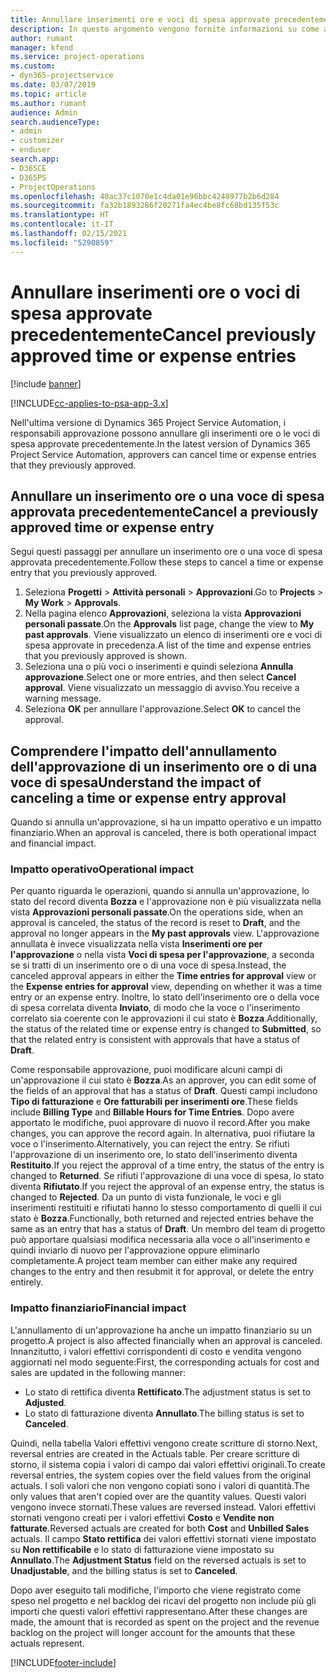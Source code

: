 ```yaml
---
title: Annullare inserimenti ore e voci di spesa approvate precedentemente
description: In questo argomento vengono fornite informazioni su come annullare una transazione di tempo e spesa di progetto approvata.
author: rumant
manager: kfend
ms.service: project-operations
ms.custom:
- dyn365-projectservice
ms.date: 03/07/2019
ms.topic: article
ms.author: rumant
audience: Admin
search.audienceType:
- admin
- customizer
- enduser
search.app:
- D365CE
- D365PS
- ProjectOperations
ms.openlocfilehash: 40ac37c1070e1c4da01e96bbc4248977b2b6d284
ms.sourcegitcommit: fa32b1893286f20271fa4ec4be8fc68bd135f53c
ms.translationtype: HT
ms.contentlocale: it-IT
ms.lasthandoff: 02/15/2021
ms.locfileid: "5290859"
---
```

# <a name="cancel-previously-approved-time-or-expense-entries"></a><span data-ttu-id="d842f-103">Annullare inserimenti ore o voci di spesa approvate precedentemente</span><span class="sxs-lookup"><span data-stu-id="d842f-103">Cancel previously approved time or expense entries</span></span>

[!include [banner](../includes/psa-now-project-operations.md)]

[!INCLUDE[cc-applies-to-psa-app-3.x](../includes/cc-applies-to-psa-app-3x.md)]

<span data-ttu-id="d842f-104">Nell'ultima versione di Dynamics 365 Project Service Automation, i responsabili approvazione possono annullare gli inserimenti ore o le voci di spesa approvate precedentemente.</span><span class="sxs-lookup"><span data-stu-id="d842f-104">In the latest version of Dynamics 365 Project Service Automation, approvers can cancel time or expense entries that they previously approved.</span></span>

## <a name="cancel-a-previously-approved-time-or-expense-entry"></a><span data-ttu-id="d842f-105">Annullare un inserimento ore o una voce di spesa approvata precedentemente</span><span class="sxs-lookup"><span data-stu-id="d842f-105">Cancel a previously approved time or expense entry</span></span>

<span data-ttu-id="d842f-106">Segui questi passaggi per annullare un inserimento ore o una voce di spesa approvata precedentemente.</span><span class="sxs-lookup"><span data-stu-id="d842f-106">Follow these steps to cancel a time or expense entry that you previously approved.</span></span>

1. <span data-ttu-id="d842f-107">Seleziona **Progetti** \> **Attività personali** \> **Approvazioni**.</span><span class="sxs-lookup"><span data-stu-id="d842f-107">Go to **Projects** \> **My Work** \> **Approvals**.</span></span>
2. <span data-ttu-id="d842f-108">Nella pagina elenco **Approvazioni**, seleziona la vista **Approvazioni personali passate**.</span><span class="sxs-lookup"><span data-stu-id="d842f-108">On the **Approvals** list page, change the view to **My past approvals**.</span></span> <span data-ttu-id="d842f-109">Viene visualizzato un elenco di inserimenti ore e voci di spesa approvate in precedenza.</span><span class="sxs-lookup"><span data-stu-id="d842f-109">A list of the time and expense entries that you previously approved is shown.</span></span>
3. <span data-ttu-id="d842f-110">Seleziona una o più voci o inserimenti e quindi seleziona **Annulla approvazione**.</span><span class="sxs-lookup"><span data-stu-id="d842f-110">Select one or more entries, and then select **Cancel approval**.</span></span> <span data-ttu-id="d842f-111">Viene visualizzato un messaggio di avviso.</span><span class="sxs-lookup"><span data-stu-id="d842f-111">You receive a warning message.</span></span>
4. <span data-ttu-id="d842f-112">Seleziona **OK** per annullare l'approvazione.</span><span class="sxs-lookup"><span data-stu-id="d842f-112">Select **OK** to cancel the approval.</span></span>

## <a name="understand-the-impact-of-canceling-a-time-or-expense-entry-approval"></a><span data-ttu-id="d842f-113">Comprendere l'impatto dell'annullamento dell'approvazione di un inserimento ore o di una voce di spesa</span><span class="sxs-lookup"><span data-stu-id="d842f-113">Understand the impact of canceling a time or expense entry approval</span></span>

<span data-ttu-id="d842f-114">Quando si annulla un'approvazione, si ha un impatto operativo e un impatto finanziario.</span><span class="sxs-lookup"><span data-stu-id="d842f-114">When an approval is canceled, there is both operational impact and financial impact.</span></span>

### <a name="operational-impact"></a><span data-ttu-id="d842f-115">Impatto operativo</span><span class="sxs-lookup"><span data-stu-id="d842f-115">Operational impact</span></span>

<span data-ttu-id="d842f-116">Per quanto riguarda le operazioni, quando si annulla un'approvazione, lo stato del record diventa **Bozza** e l'approvazione non è più visualizzata nella vista **Approvazioni personali passate**.</span><span class="sxs-lookup"><span data-stu-id="d842f-116">On the operations side, when an approval is canceled, the status of the record is reset to **Draft**, and the approval no longer appears in the **My past approvals** view.</span></span> <span data-ttu-id="d842f-117">L'approvazione annullata è invece visualizzata nella vista **Inserimenti ore per l'approvazione** o nella vista **Voci di spesa per l'approvazione**, a seconda se si tratti di un inserimento ore o di una voce di spesa.</span><span class="sxs-lookup"><span data-stu-id="d842f-117">Instead, the canceled approval appears in either the **Time entries for approval** view or the **Expense entries for approval** view, depending on whether it was a time entry or an expense entry.</span></span> <span data-ttu-id="d842f-118">Inoltre, lo stato dell'inserimento ore o della voce di spesa correlata diventa **Inviato**, di modo che la voce o l'inserimento correlato sia coerente con le approvazioni il cui stato è **Bozza**.</span><span class="sxs-lookup"><span data-stu-id="d842f-118">Additionally, the status of the related time or expense entry is changed to **Submitted**, so that the related entry is consistent with approvals that have a status of **Draft**.</span></span>

<span data-ttu-id="d842f-119">Come responsabile approvazione, puoi modificare alcuni campi di un'approvazione il cui stato è **Bozza**.</span><span class="sxs-lookup"><span data-stu-id="d842f-119">As an approver, you can edit some of the fields of an approval that has a status of **Draft**.</span></span> <span data-ttu-id="d842f-120">Questi campi includono **Tipo di fatturazione** e **Ore fatturabili per inserimenti ore**.</span><span class="sxs-lookup"><span data-stu-id="d842f-120">These fields include **Billing Type** and **Billable Hours for Time Entries**.</span></span> <span data-ttu-id="d842f-121">Dopo avere apportato le modifiche, puoi approvare di nuovo il record.</span><span class="sxs-lookup"><span data-stu-id="d842f-121">After you make changes, you can approve the record again.</span></span> <span data-ttu-id="d842f-122">In alternativa, puoi rifiutare la voce o l'inserimento.</span><span class="sxs-lookup"><span data-stu-id="d842f-122">Alternatively, you can reject the entry.</span></span> <span data-ttu-id="d842f-123">Se rifiuti l'approvazione di un inserimento ore, lo stato dell'inserimento diventa **Restituito**.</span><span class="sxs-lookup"><span data-stu-id="d842f-123">If you reject the approval of a time entry, the status of the entry is changed to **Returned**.</span></span> <span data-ttu-id="d842f-124">Se rifiuti l'approvazione di una voce di spesa, lo stato diventa **Rifiutato**.</span><span class="sxs-lookup"><span data-stu-id="d842f-124">If you reject the approval of an expense entry, the status is changed to **Rejected**.</span></span> <span data-ttu-id="d842f-125">Da un punto di vista funzionale, le voci e gli inserimenti restituiti e rifiutati hanno lo stesso comportamento di quelli il cui stato è **Bozza**.</span><span class="sxs-lookup"><span data-stu-id="d842f-125">Functionally, both returned and rejected entries behave the same as an entry that has a status of **Draft**.</span></span> <span data-ttu-id="d842f-126">Un membro del team di progetto può apportare qualsiasi modifica necessaria alla voce o all'inserimento e quindi inviarlo di nuovo per l'approvazione oppure eliminarlo completamente.</span><span class="sxs-lookup"><span data-stu-id="d842f-126">A project team member can either make any required changes to the entry and then resubmit it for approval, or delete the entry entirely.</span></span>

### <a name="financial-impact"></a><span data-ttu-id="d842f-127">Impatto finanziario</span><span class="sxs-lookup"><span data-stu-id="d842f-127">Financial impact</span></span>

<span data-ttu-id="d842f-128">L'annullamento di un'approvazione ha anche un impatto finanziario su un progetto.</span><span class="sxs-lookup"><span data-stu-id="d842f-128">A project is also affected financially when an approval is canceled.</span></span> <span data-ttu-id="d842f-129">Innanzitutto, i valori effettivi corrispondenti di costo e vendita vengono aggiornati nel modo seguente:</span><span class="sxs-lookup"><span data-stu-id="d842f-129">First, the corresponding actuals for cost and sales are updated in the following manner:</span></span>

- <span data-ttu-id="d842f-130">Lo stato di rettifica diventa **Rettificato**.</span><span class="sxs-lookup"><span data-stu-id="d842f-130">The adjustment status is set to **Adjusted**.</span></span>
- <span data-ttu-id="d842f-131">Lo stato di fatturazione diventa **Annullato**.</span><span class="sxs-lookup"><span data-stu-id="d842f-131">The billing status is set to **Canceled**.</span></span>

<span data-ttu-id="d842f-132">Quindi, nella tabella Valori effettivi vengono create scritture di storno.</span><span class="sxs-lookup"><span data-stu-id="d842f-132">Next, reversal entries are created in the Actuals table.</span></span> <span data-ttu-id="d842f-133">Per creare scritture di storno, il sistema copia i valori di campo dai valori effettivi originali.</span><span class="sxs-lookup"><span data-stu-id="d842f-133">To create reversal entries, the system copies over the field values from the original actuals.</span></span> <span data-ttu-id="d842f-134">I soli valori che non vengono copiati sono i valori di quantità.</span><span class="sxs-lookup"><span data-stu-id="d842f-134">The only values that aren't copied over are the quantity values.</span></span> <span data-ttu-id="d842f-135">Questi valori vengono invece stornati.</span><span class="sxs-lookup"><span data-stu-id="d842f-135">These values are reversed instead.</span></span> <span data-ttu-id="d842f-136">Valori effettivi stornati vengono creati per i valori effettivi **Costo** e **Vendite non fatturate**.</span><span class="sxs-lookup"><span data-stu-id="d842f-136">Reversed actuals are created for both **Cost** and **Unbilled Sales** actuals.</span></span> <span data-ttu-id="d842f-137">Il campo **Stato rettifica** dei valori effettivi stornati viene impostato su **Non rettificabile** e lo stato di fatturazione viene impostato su **Annullato**.</span><span class="sxs-lookup"><span data-stu-id="d842f-137">The **Adjustment Status** field on the reversed actuals is set to **Unadjustable**, and the billing status is set to **Canceled**.</span></span>

<span data-ttu-id="d842f-138">Dopo aver eseguito tali modifiche, l'importo che viene registrato come speso nel progetto e nel backlog dei ricavi del progetto non include più gli importi che questi valori effettivi rappresentano.</span><span class="sxs-lookup"><span data-stu-id="d842f-138">After these changes are made, the amount that is recorded as spent on the project and the revenue backlog on the project will longer account for the amounts that these actuals represent.</span></span>


[!INCLUDE[footer-include](../includes/footer-banner.md)]